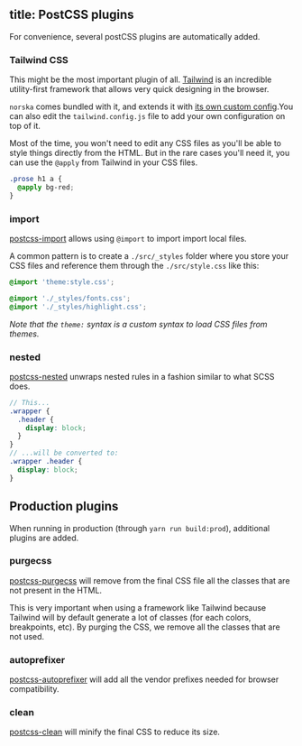 title: PostCSS plugins
---

For convenience, several postCSS plugins are automatically added.

### Tailwind CSS

This might be the most important plugin of all.
[Tailwind](https://tailwindcss.com/) is an incredible utility-first framework
that allows very quick designing in the browser.

`norska` comes bundled with it, and extends it with [its own custom
config](/tailwind/).You can also edit the `tailwind.config.js` file to add your
own configuration on top of it.

Most of the time, you won't need to edit any CSS files as you'll be able to
style things directly from the HTML. But in the rare cases you'll need it, you
can use the `@apply` from Tailwind in your CSS files.

```scss
.prose h1 a {
  @apply bg-red;
}
```

### import

[postcss-import](https://github.com/postcss/postcss-import) allows using
`@import` to import import local files. 

A common pattern is to create a `./src/_styles` folder where you store your CSS
files and reference them through the
`./src/style.css` like this:

```css
@import 'theme:style.css';

@import './_styles/fonts.css';
@import './_styles/highlight.css';
```

_Note that the `theme:` syntax is a custom syntax to load CSS files from
themes._

### nested

[postcss-nested](https://github.com/postcss/postcss-nested) unwraps nested rules
in a fashion similar to what SCSS does.

```scss
// This...
.wrapper {
  .header {
    display: block;
  }
}
// ...will be converted to:
.wrapper .header {
  display: block;
}
```

## Production plugins

When running in production (through `yarn run build:prod`), additional plugins
are added.

### purgecss

[postcss-purgecss](https://github.com/FullHuman/postcss-purgecss) will remove
from the final CSS file all the classes that are not present in the HTML.

This is very important when using a framework like Tailwind because Tailwind
will by default generate a lot of classes (for each colors, breakpoints, etc).
By purging the CSS, we remove all the classes that are not used.

### autoprefixer

[postcss-autoprefixer](https://github.com/postcss/autoprefixer) will add all the
vendor prefixes needed for browser compatibility.

### clean

[postcss-clean](https://github.com/leodido/postcss-clean) will minify the final
CSS to reduce its size.
